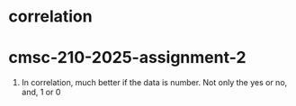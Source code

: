 # correlation
# cmsc-210-2025-assignment-2

1. In correlation, much better if the data is number. Not only the yes or no, and, 1 or 0
